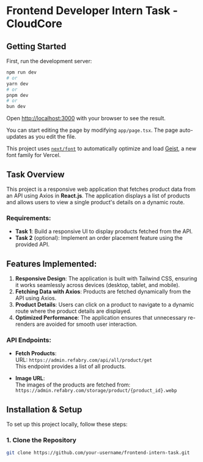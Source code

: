 # Frontend Developer Intern Task - CloudCore

## Getting Started

First, run the development server:

```bash
npm run dev
# or
yarn dev
# or
pnpm dev
# or
bun dev
```

Open [http://localhost:3000](http://localhost:3000) with your browser to see the result.

You can start editing the page by modifying `app/page.tsx`. The page auto-updates as you edit the file.

This project uses [`next/font`](https://nextjs.org/docs/app/building-your-application/optimizing/fonts) to automatically optimize and load [Geist](https://vercel.com/font), a new font family for Vercel.


## Task Overview
This project is a responsive web application that fetches product data from an API using Axios in **React.js**. The application displays a list of products and allows users to view a single product's details on a dynamic route.

### Requirements:
- **Task 1**: Build a responsive UI to display products fetched from the API.
- **Task 2** (optional): Implement an order placement feature using the provided API.

## Features Implemented:
1. **Responsive Design**: The application is built with Tailwind CSS, ensuring it works seamlessly across devices (desktop, tablet, and mobile).
2. **Fetching Data with Axios**: Products are fetched dynamically from the API using Axios.
3. **Product Details**: Users can click on a product to navigate to a dynamic route where the product details are displayed.
4. **Optimized Performance**: The application ensures that unnecessary re-renders are avoided for smooth user interaction.

### API Endpoints:
- **Fetch Products**:  
  URL: `https://admin.refabry.com/api/all/product/get`  
  This endpoint provides a list of all products.

- **Image URL**:  
  The images of the products are fetched from:  
  `https://admin.refabry.com/storage/product/{product_id}.webp`

## Installation & Setup

To set up this project locally, follow these steps:

### 1. Clone the Repository
```bash
git clone https://github.com/your-username/frontend-intern-task.git
